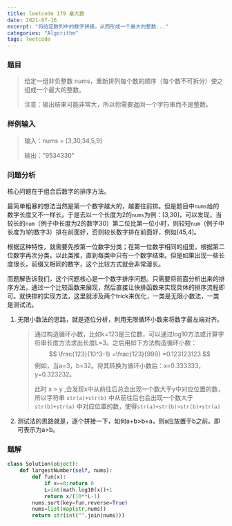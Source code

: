 ```yaml
---
title: leetcode 179 最大数
date: 2021-07-16
excerpt: "将给定数列中的数字拼接，从而形成一个最大的整数..."
categories: "Algorithm"
tags: leetcode
---
```


### 题目

> 给定一组非负整数 nums，重新排列每个数的顺序（每个数不可拆分）使之组成一个最大的整数。
>
> 注意：输出结果可能非常大，所以你需要返回一个字符串而不是整数。

### 样例输入

> 输入：nums = [3,30,34,5,9]
>
> 输出："9534330"

### 问题分析

核心问题在于组合后数字的排序方法。

最简单粗暴的想法当然是第一个数字越大的，越要往前排。但是题目中`nums`给的数字长度又不一样长。于是去以一个长度为2的`nums`为例：[3,30]，可以发现，当较长的`num`（例子中长度为2的数字30）第二位比第一位小时，则较短`num`（例子中长度为1的数字3）排在前面好，否则较长数字排在前面好，例如[45,4]。

根据这种特性，就需要先按第一位数字分类；在第一位数字相同的组里，根据第二位数字再次分类。以此类推，直到每类中只有一个数字结束。但是如果出现一些长度很长，前缀又相同的数字，这个比较方式就会非常漫长。

而题解告诉我们，这个问题核心是一个数字排序问题。只需要将前面分析出来的排序方法，通过一个比较函数来展现，然后直接让快排函数来实现具体的排序流程即可。就快排的实现方法，这里就涉及两个trick来优化，一类是无限小数法，一类是测试法。

1. 无限小数法的思路，就是逐位分析，利用无限循环小数来将数字最左端对齐。

	> 通过构造循环小数，比如k=123是三位数，可以通过log10方法或计算字符串长度方法求出长度L=3。之后用如下方法构造循环小数：
	> $$
	> \frac{123}{10^3-1} 	
	>  =\frac{123}{999} 
	>  =0.123123123
	> $$
	> 例如，当a=3，b=32。将其转换为循环小数后：x=0.333333，y=0.323232。
	>
	> 此时 x > y ,会发现x中从前往后总会出现一个数大于y中对应位置的数，所以字符串 `str(a)+str(b)` 中从前往后也会出现一个数大于`str(b)+str(a)` 中对应位置的数，使得`str(a)+str(b)>str(b)+str(a)`

2. 测试法的思路就是，逐个拼接一下，如何a+b>b+a，则a应放置于b之前。即可表示为a>b。

### 题解

```python
class Solution(object):
    def largestNumber(self, nums):
        def fun(x):
            if x==0:return 0
            L=int(math.log10(x))+1
            return x/(10**L-1)
        nums.sort(key=fun,reverse=True)
        nums=list(map(str,nums))
        return str(int("".join(nums)))
```

